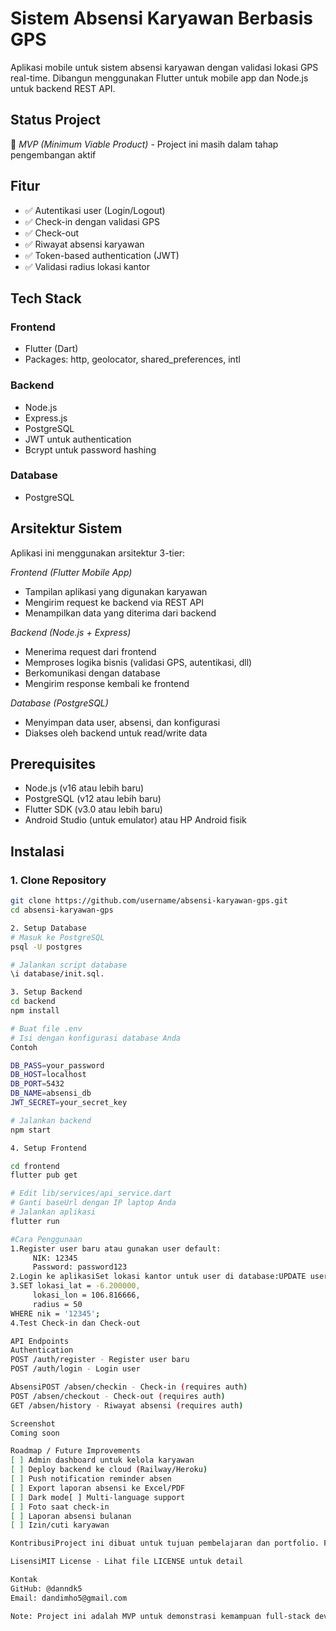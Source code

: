 # Sistem Absensi Karyawan Berbasis GPS

Aplikasi mobile untuk sistem absensi karyawan dengan validasi lokasi GPS real-time. Dibangun menggunakan Flutter untuk mobile app dan Node.js untuk backend REST API.

## Status Project

🚧 *MVP (Minimum Viable Product)* - Project ini masih dalam tahap pengembangan aktif

## Fitur

- ✅ Autentikasi user (Login/Logout)
- ✅ Check-in dengan validasi GPS
- ✅ Check-out
- ✅ Riwayat absensi karyawan
- ✅ Token-based authentication (JWT)
- ✅ Validasi radius lokasi kantor

## Tech Stack

### Frontend
- Flutter (Dart)
- Packages: http, geolocator, shared_preferences, intl

### Backend
- Node.js
- Express.js
- PostgreSQL
- JWT untuk authentication
- Bcrypt untuk password hashing

### Database
- PostgreSQL

## Arsitektur Sistem
Aplikasi ini menggunakan arsitektur 3-tier:

*Frontend (Flutter Mobile App)*
- Tampilan aplikasi yang digunakan karyawan
- Mengirim request ke backend via REST API
- Menampilkan data yang diterima dari backend

*Backend (Node.js + Express)*
- Menerima request dari frontend
- Memproses logika bisnis (validasi GPS, autentikasi, dll)
- Berkomunikasi dengan database
- Mengirim response kembali ke frontend

*Database (PostgreSQL)*
- Menyimpan data user, absensi, dan konfigurasi
- Diakses oleh backend untuk read/write data


## Prerequisites

- Node.js (v16 atau lebih baru)
- PostgreSQL (v12 atau lebih baru)
- Flutter SDK (v3.0 atau lebih baru)
- Android Studio (untuk emulator) atau HP Android fisik

## Instalasi

### 1. Clone Repository

```bash
git clone https://github.com/username/absensi-karyawan-gps.git
cd absensi-karyawan-gps

2. Setup Database
# Masuk ke PostgreSQL
psql -U postgres

# Jalankan script database
\i database/init.sql. 

3. Setup Backend
cd backend
npm install

# Buat file .env
# Isi dengan konfigurasi database Anda
Contoh

DB_PASS=your_password
DB_HOST=localhost
DB_PORT=5432
DB_NAME=absensi_db
JWT_SECRET=your_secret_key

# Jalankan backend
npm start

4. Setup Frontend

cd frontend
flutter pub get

# Edit lib/services/api_service.dart
# Ganti baseUrl dengan IP laptop Anda
# Jalankan aplikasi
flutter run

#Cara Penggunaan
1.Register user baru atau gunakan user default:
     NIK: 12345
     Password: password123
2.Login ke aplikasiSet lokasi kantor untuk user di database:UPDATE users 
3.SET lokasi_lat = -6.200000, 
     lokasi_lon = 106.816666, 
     radius = 50 
WHERE nik = '12345';
4.Test Check-in dan Check-out

API Endpoints
Authentication
POST /auth/register - Register user baru
POST /auth/login - Login user

AbsensiPOST /absen/checkin - Check-in (requires auth)
POST /absen/checkout - Check-out (requires auth)
GET /absen/history - Riwayat absensi (requires auth)

Screenshot
Coming soon

Roadmap / Future Improvements
[ ] Admin dashboard untuk kelola karyawan
[ ] Deploy backend ke cloud (Railway/Heroku)
[ ] Push notification reminder absen
[ ] Export laporan absensi ke Excel/PDF
[ ] Dark mode[ ] Multi-language support
[ ] Foto saat check-in
[ ] Laporan absensi bulanan
[ ] Izin/cuti karyawan

KontribusiProject ini dibuat untuk tujuan pembelajaran dan portfolio. Feedback dan saran sangat diterima.

LisensiMIT License - Lihat file LICENSE untuk detail

Kontak
GitHub: @danndk5
Email: dandimho5@gmail.com

Note: Project ini adalah MVP untuk demonstrasi kemampuan full-stack developmentUntuk penggunaan production, perlu penambahan fitur keamanan, testing, dan deployment yang lebih komprehensif.